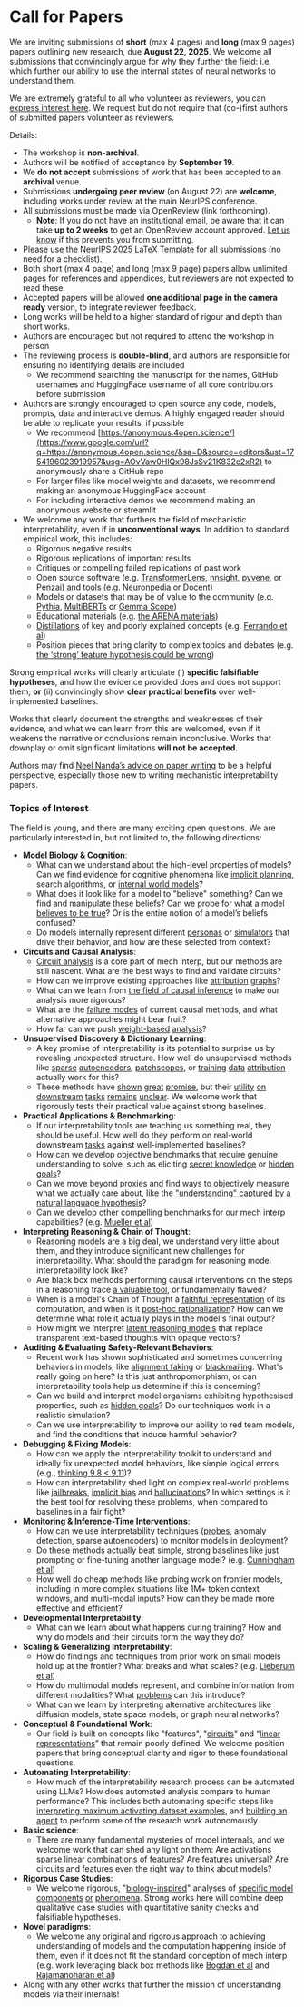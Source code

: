 # Call for Papers
We are inviting submissions of **short** (max 4 pages) and **long** (max 9 pages) papers outlining new research, due **August 22, 2025**. We welcome all submissions that convincingly argue for why they further the field: i.e. which further our ability to use the internal states of neural networks to understand them. 

We are extremely grateful to all who volunteer as reviewers, you can [express interest here](https://www.google.com/url?q=https://docs.google.com/forms/d/e/1FAIpQLSdiw1SJllzoTz_nqzDTzTOGb9DV3W_truQyh-WvYj_QGIi7Mg/viewform?usp%3Ddialog&sa=D&source=editors&ust=1754196023916344&usg=AOvVaw0E8FQPd88bEqXMKErmYW_j). We request but do not require that (co-)first authors of submitted papers volunteer as reviewers. 

Details: 
* The workshop is **non-archival**.
* Authors will be notified of acceptance by **September 19**.
* We **do not accept** submissions of work that has been accepted to an **archival** venue.
* Submissions **undergoing peer review** (on August 22) are **welcome**, including works under review at the main NeurIPS conference.
* All submissions must be made via OpenReview (link forthcoming).
  * **Note**: If you do not have an institutional email, be aware that it can take **up to 2 weeks** to get an OpenReview account approved. [Let us know](mailto:neurips2025@mechinterpworkshop.com) if this prevents you from submitting.
* Please use the [NeurIPS 2025 LaTeX Template](https://www.google.com/url?q=https://media.neurips.cc/Conferences/NeurIPS2025/Styles.zip&sa=D&source=editors&ust=1754196023918386&usg=AOvVaw3HGVA4ScR_o4GEvMHop4gx) for all submissions (no need for a checklist).
* Both short (max 4 page) and long (max 9 page) papers allow unlimited pages for references and appendices, but reviewers are not expected to read these.
* Accepted papers will be allowed **one additional page in the camera ready** version, to integrate reviewer feedback.
* Long works will be held to a higher standard of rigour and depth than short works.
* Authors are encouraged but not required to attend the workshop in person
* The reviewing process is **double-blind**, and authors are responsible for ensuring no identifying details are included
  * We recommend searching the manuscript for the names, GitHub usernames and HuggingFace username of all core contributors before submission
* Authors are strongly encouraged to open source any code, models, prompts, data and interactive demos. A highly engaged reader should be able to replicate your results, if possible
  * We recommend [https://anonymous.4open.science/](https://www.google.com/url?q=https://anonymous.4open.science/&sa=D&source=editors&ust=1754196023919957&usg=AOvVaw0HlQx98JsSv21K832e2xR2) to anonymously share a GitHub repo
  * For larger files like model weights and datasets, we recommend making an anonymous HuggingFace account
  * For including interactive demos we recommend making an anonymous website or streamlit
* We welcome any work that furthers the field of mechanistic interpretability, even if in **unconventional ways**. In addition to standard empirical work, this includes:
  * Rigorous negative results
  * Rigorous replications of important results
  * Critiques or compelling failed replications of past work
  * Open source software (e.g. [TransformerLens](https://www.google.com/url?q=https://github.com/neelnanda-io/TransformerLens&sa=D&source=editors&ust=1754196023920993&usg=AOvVaw3CLkqNH5Vz97g8adRTFVPm), [nnsight](https://www.google.com/url?q=https://github.com/ndif-team/nnsight&sa=D&source=editors&ust=1754196023921090&usg=AOvVaw03FM88DYaRDzZTrVrtwx-G), [pyvene](https://www.google.com/url?q=https://github.com/stanfordnlp/pyvene/tree/main/pyvene/models/mlp&sa=D&source=editors&ust=1754196023921188&usg=AOvVaw0Hp6CBGRh38PpDEieefZtW), or [Penzai](https://www.google.com/url?q=https://github.com/google-deepmind/penzai&sa=D&source=editors&ust=1754196023921282&usg=AOvVaw0BGhlcz3v8HHg8lWHfoT7r)) and tools (e.g. [Neuronpedia](https://www.google.com/url?q=http://neuronpedia.org&sa=D&source=editors&ust=1754196023921383&usg=AOvVaw15ywkQOg_w-wc8sX5VCCBD) or [Docent](https://www.google.com/url?q=https://transluce.org/introducing-docent&sa=D&source=editors&ust=1754196023921481&usg=AOvVaw0-R6jKPDTd4gu3WM6O-i_r))
  * Models or datasets that may be of value to the community (e.g. [Pythia](https://www.google.com/url?q=https://arxiv.org/abs/2304.01373&sa=D&source=editors&ust=1754196023921669&usg=AOvVaw06UxaVUv8sqr5o50rDNbo5), [MultiBERTs](https://www.google.com/url?q=https://arxiv.org/abs/2106.16163&sa=D&source=editors&ust=1754196023921748&usg=AOvVaw0oHtkpLP9GZP-DjFiAw1GF) or [Gemma Scope](https://www.google.com/url?q=https://arxiv.org/abs/2408.05147&sa=D&source=editors&ust=1754196023921825&usg=AOvVaw22FmHj5ermpc8QR5i6ds4P))
  * Educational materials (e.g. [the ARENA materials](https://www.google.com/url?q=https://arena3-chapter1-transformer-interp.streamlit.app/&sa=D&source=editors&ust=1754196023921994&usg=AOvVaw2XVXnh0bZdt7sXMo5fQlto))
  * [Distillations](https://www.google.com/url?q=https://distill.pub/2017/research-debt/&sa=D&source=editors&ust=1754196023922109&usg=AOvVaw3JbGJV25nr8DMzlfUHV2I2) of key and poorly explained concepts (e.g. [Ferrando et al](https://www.google.com/url?q=https://arxiv.org/abs/2405.00208&sa=D&source=editors&ust=1754196023922287&usg=AOvVaw3XM3HeNrcDg4ulQQFdS569))
  * Position pieces that bring clarity to complex topics and debates (e.g. [the ‘strong’ feature hypothesis could be wrong](https://www.google.com/url?q=https://www.alignmentforum.org/posts/tojtPCCRpKLSHBdpn/the-strong-feature-hypothesis-could-be-wrong&sa=D&source=editors&ust=1754196023922564&usg=AOvVaw0a9g2D1aOqbWRe0aeZ5ct7))

Strong empirical works will clearly articulate (i) **specific falsifiable hypotheses**, and how the evidence provided does and does not support them; **or** (ii) convincingly show **clear practical benefits** over well-implemented baselines. 

Works that clearly document the strengths and weaknesses of their evidence, and what we can learn from this are welcomed, even if it weakens the narrative or conclusions remain inconclusive. Works that downplay or omit significant limitations **will not be accepted**. 

Authors may find [Neel Nanda’s advice on paper writing](https://www.google.com/url?q=https://www.alignmentforum.org/posts/eJGptPbbFPZGLpjsp/highly-opinionated-advice-on-how-to-write-ml-papers&sa=D&source=editors&ust=1754196023923664&usg=AOvVaw39_1hzh6mH1Bb_wEVOCCDC) to be a helpful perspective, especially those new to writing mechanistic interpretability papers. 
### Topics of Interest
The field is young, and there are many exciting open questions. We are particularly interested in, but not limited to, the following directions: 
* **Model Biology & Cognition**:
  * What can we understand about the high-level properties of models? Can we find evidence for cognitive phenomena like [implicit planning](https://www.google.com/url?q=https://transformer-circuits.pub/2025/attribution-graphs/biology.html%23dives-poems&sa=D&source=editors&ust=1754196023924543&usg=AOvVaw14ZylIsaUHnfkNlziDAnuH), search algorithms, or [internal world models](https://www.google.com/url?q=https://arxiv.org/abs/2210.13382&sa=D&source=editors&ust=1754196023924692&usg=AOvVaw1GOvBwDh2BuyfOgsjeqHYI)?
  * What does it look like for a model to "believe" something? Can we find and manipulate these beliefs? Can we probe for what a model [believes to be true](https://www.google.com/url?q=https://arxiv.org/abs/2310.06824&sa=D&source=editors&ust=1754196023924954&usg=AOvVaw3YGJfk_SB1Y4eC2G8gzBEj)? Or is the entire notion of a model’s beliefs confused?
  * Do models internally represent different [personas](https://www.google.com/url?q=https://arxiv.org/abs/2406.12094&sa=D&source=editors&ust=1754196023925177&usg=AOvVaw2PJ8MfAjBqvVofkfqbwUf1) or [simulators](https://www.google.com/url?q=https://www.nature.com/articles/s41586-023-06647-8&sa=D&source=editors&ust=1754196023925267&usg=AOvVaw2BjN1N2p9Jg5XkxGFZgJU5) that drive their behavior, and how are these selected from context?
* **Circuits and Causal Analysis**:
  * [Circuit analysis](https://www.google.com/url?q=https://distill.pub/2020/circuits/zoom-in/&sa=D&source=editors&ust=1754196023925556&usg=AOvVaw0ct-G-ZqV-fF96e--MgvKx) is a core part of mech interp, but our methods are still nascent. What are the best ways to find and validate circuits?
  * How can we improve existing approaches like [attribution](https://www.google.com/url?q=https://arxiv.org/abs/2406.11944&sa=D&source=editors&ust=1754196023925853&usg=AOvVaw2Lvbm8HgiTw7xgB5sgr1Pe) [graphs](https://www.google.com/url?q=https://transformer-circuits.pub/2025/attribution-graphs/methods.html&sa=D&source=editors&ust=1754196023925991&usg=AOvVaw2sbB-ZpxdsqTSmsRj4Y7s1)?
  * What can we learn from [the field of causal inference](https://www.google.com/url?q=https://arxiv.org/abs/2407.04690&sa=D&source=editors&ust=1754196023926252&usg=AOvVaw3wydXDEFkrSeadIkY_WNLf) to make our analysis more rigorous?
  * What are the [failure modes](https://www.google.com/url?q=https://arxiv.org/abs/2307.15771&sa=D&source=editors&ust=1754196023926532&usg=AOvVaw1fT2ktfKUAQABwt98zK8fx) of current causal methods, and what alternative approaches might bear fruit?
  * How far can we push [weight-based](https://www.google.com/url?q=https://arxiv.org/abs/2301.05217&sa=D&source=editors&ust=1754196023926771&usg=AOvVaw2SdgyrBA9xZcMAWtORPdYl) [analysis](https://www.google.com/url?q=https://arxiv.org/abs/2410.08417&sa=D&source=editors&ust=1754196023926851&usg=AOvVaw1VF_AHOmRk-uhGHxRBHI6Q)?
* **Unsupervised Discovery & Dictionary Learning**:
  * A key promise of interpretability is its potential to surprise us by revealing unexpected structure. How well do unsupervised methods like [sparse](https://www.google.com/url?q=https://arxiv.org/abs/2103.15949&sa=D&source=editors&ust=1754196023927226&usg=AOvVaw03IExVvJ0HvBB7_1c2WU7B) [autoencoders](https://www.google.com/url?q=https://transformer-circuits.pub/2023/monosemantic-features&sa=D&source=editors&ust=1754196023927372&usg=AOvVaw0CQROQy9fHWq4MoYAtXTTM), [patch](https://www.google.com/url?q=https://arxiv.org/abs/2401.06102&sa=D&source=editors&ust=1754196023927467&usg=AOvVaw1lQX1xAJu2X1g7VeRtQLyt)[scopes](https://www.google.com/url?q=https://arxiv.org/abs/2403.10949v2&sa=D&source=editors&ust=1754196023927524&usg=AOvVaw3VZFZNwD9FeuoQnKHVrRGW), or [training](https://www.google.com/url?q=https://proceedings.mlr.press/v70/koh17a?ref%3Dhttps://githubhelp.com&sa=D&source=editors&ust=1754196023927619&usg=AOvVaw1M6QmQWCnHL28tPBAuGW-3) [data](https://www.google.com/url?q=https://arxiv.org/abs/2308.03296&sa=D&source=editors&ust=1754196023927688&usg=AOvVaw1dqZw30l7bVnORgLb-xR-9) [attribution](https://www.google.com/url?q=https://arxiv.org/abs/2205.11482&sa=D&source=editors&ust=1754196023927762&usg=AOvVaw2rokV08fkHze5DWQsOGzki) actually work for this?
  * These methods have [shown](https://www.google.com/url?q=https://transformer-circuits.pub/2024/scaling-monosemanticity/index.html&sa=D&source=editors&ust=1754196023927933&usg=AOvVaw2O1VFVY66vTMNF_MoIqSdK) [great](https://www.google.com/url?q=https://transformer-circuits.pub/2025/attribution-graphs/biology.html&sa=D&source=editors&ust=1754196023928024&usg=AOvVaw0aofkMq3HkcYaVYYxG7s_q) [promise](https://www.google.com/url?q=https://arxiv.org/abs/2503.10965&sa=D&source=editors&ust=1754196023928092&usg=AOvVaw3oYAZ1eZpMLWyJm-fmpJOC), but their [utility](https://www.google.com/url?q=https://arxiv.org/abs/2502.16681&sa=D&source=editors&ust=1754196023928181&usg=AOvVaw08gyZCaXrGYatXBgiS6khE) [on](https://www.google.com/url?q=https://www.tilderesearch.com/blog/sieve&sa=D&source=editors&ust=1754196023928314&usg=AOvVaw2K8X3GGaywHaO1DycPviFK) [downstream](https://www.google.com/url?q=https://arxiv.org/abs/2501.17148&sa=D&source=editors&ust=1754196023928419&usg=AOvVaw04wA7qJJPSqvM-xC-dmx-I) [tasks](https://www.google.com/url?q=https://transformer-circuits.pub/2024/features-as-classifiers/index.html&sa=D&source=editors&ust=1754196023928516&usg=AOvVaw28pGGGHqpt8ZgMQC-iCd5_) [remains](https://www.google.com/url?q=https://arxiv.org/abs/2502.04382&sa=D&source=editors&ust=1754196023928593&usg=AOvVaw1VYTaUrIKH_ZO8R6sfuB8v) [unclear](https://www.google.com/url?q=https://www.alignmentforum.org/posts/4uXCAJNuPKtKBsi28/negative-results-for-saes-on-downstream-tasks&sa=D&source=editors&ust=1754196023928705&usg=AOvVaw3XLXgF-yo7qWHvR80h9gi3). We welcome work that rigorously tests their practical value against strong baselines.
* **Practical Applications & Benchmarking**:
  * If our interpretability tools are teaching us something real, they should be useful. How well do they perform on real-world downstream [tasks](https://www.google.com/url?q=https://www.lesswrong.com/posts/wGRnzCFcowRCrpX4Y/downstream-applications-as-validation-of-interpretability&sa=D&source=editors&ust=1754196023929249&usg=AOvVaw3nWbQI29YzyUbB7XTioVoI) against well-implemented baselines?
  * How can we develop objective benchmarks that require genuine understanding to solve, such as eliciting [secret knowledge](https://www.google.com/url?q=https://arxiv.org/abs/2505.14352&sa=D&source=editors&ust=1754196023929519&usg=AOvVaw1xYPvaIfBgqWqTsxIXOauH) or [hidden goals](https://www.google.com/url?q=https://arxiv.org/abs/2503.10965&sa=D&source=editors&ust=1754196023929619&usg=AOvVaw3eCU7BFXyiRT-5fO4iso18)?
  * Can we move beyond proxies and find ways to objectively measure what we actually care about, like the ["understanding" captured by a natural language hypothesis](https://www.google.com/url?q=https://arxiv.org/abs/2502.04382&sa=D&source=editors&ust=1754196023929879&usg=AOvVaw3n8oD3THc249iIVGzbntiC)?
  * Can we develop other compelling benchmarks for our mech interp capabilities? (e.g. [Mueller et al](https://www.google.com/url?q=https://arxiv.org/abs/2504.13151&sa=D&source=editors&ust=1754196023930076&usg=AOvVaw2IMIG6G1pOd49BZl91E1pz))
* **Interpreting Reasoning & Chain of Thought**:
  * Reasoning models are a big deal, we understand very little about them, and they introduce significant new challenges for interpretability. What should the paradigm for reasoning model interpretability look like?
  * Are black box methods performing causal interventions on the steps in a reasoning trace [a valuable tool](https://www.google.com/url?q=https://arxiv.org/abs/2506.19143&sa=D&source=editors&ust=1754196023930924&usg=AOvVaw23TuE5lO60pT-qURSdZAi7), or fundamentally flawed?
  * When is a model's Chain of Thought a [faithful representation](https://www.google.com/url?q=https://arxiv.org/abs/2305.04388&sa=D&source=editors&ust=1754196023931151&usg=AOvVaw1I001APjbFszgpqQVq3Mbw) of its computation, and when is it [post-hoc rationalization](https://www.google.com/url?q=https://arxiv.org/abs/2503.08679&sa=D&source=editors&ust=1754196023931295&usg=AOvVaw0SDrWnErZ_qlfwFZLGn6NO)? How can we determine what role it actually plays in the model's final output?
  * How might we interpret [latent reasoning models](https://www.google.com/url?q=https://arxiv.org/abs/2412.06769&sa=D&source=editors&ust=1754196023931531&usg=AOvVaw3PX_kLQzpc7rINSO8B-AZd) that replace transparent text-based thoughts with opaque vectors?
* **Auditing & Evaluating Safety-Relevant Behaviors**:
  * Recent work has shown sophisticated and sometimes concerning behaviors in models, like [alignment faking](https://www.google.com/url?q=https://arxiv.org/abs/2412.14093&sa=D&source=editors&ust=1754196023932009&usg=AOvVaw0w0em3fm0vy-_ZW1rcCkaC) or [blackmailing](https://www.google.com/url?q=https://www.anthropic.com/research/agentic-misalignment&sa=D&source=editors&ust=1754196023932130&usg=AOvVaw2cs3pkPzMIxbBhN4bSSB7g). What's really going on here? Is this just anthropomorphism, or can interpretability tools help us determine if this is concerning?
  * Can we build and interpret model organisms exhibiting hypothesised properties, such as [hidden goals](https://www.google.com/url?q=https://arxiv.org/abs/2503.10965&sa=D&source=editors&ust=1754196023932537&usg=AOvVaw2TNT8mDUps54aGPyK3APvA)? Do our techniques work in a realistic simulation?
  * Can we use interpretability to improve our ability to red team models, and find the conditions that induce harmful behavior?
* **Debugging & Fixing Models**:
  * How can we apply the interpretability toolkit to understand and ideally fix unexpected model behaviors, like simple logical errors (e.g., [thinking 9.8 < 9.11](https://www.google.com/url?q=https://transluce.org/observability-interface&sa=D&source=editors&ust=1754196023933409&usg=AOvVaw26On9iMH4tGuOzcl54n0AG))?
  * How can interpretability shed light on complex real-world problems like [jailbreaks](https://www.google.com/url?q=https://transformer-circuits.pub/2025/attribution-graphs/biology.html%23dives-jailbreak&sa=D&source=editors&ust=1754196023933811&usg=AOvVaw3jbay0U3xMr7VqbJQxqM2x), [implicit bias](https://www.google.com/url?q=https://arxiv.org/abs/2506.10922&sa=D&source=editors&ust=1754196023933991&usg=AOvVaw200DrRT1DXLQvDM7Qy91D7) and [hallucinations](https://www.google.com/url?q=https://arxiv.org/abs/2411.14257&sa=D&source=editors&ust=1754196023934159&usg=AOvVaw3Z6tPXnw4kJxwAjC6P-8fT)? In which settings is it the best tool for resolving these problems, when compared to baselines in a fair fight?
* **Monitoring & Inference-Time Interventions**:
  * How can we use interpretability techniques ([probes](https://www.google.com/url?q=https://arxiv.org/abs/2102.12452&sa=D&source=editors&ust=1754196023934824&usg=AOvVaw2az2yAFv4Nsaf5OGqreaWl), anomaly detection, sparse autoencoders) to monitor models in deployment?
  * Do these methods actually beat simple, strong baselines like just prompting or fine-tuning another language model? (e.g. [Cunningham et al](https://www.google.com/url?q=https://alignment.anthropic.com/2025/cheap-monitors/&sa=D&source=editors&ust=1754196023935203&usg=AOvVaw24B2hFpL2oh_0G-nCjoWQC))
  * How well do cheap methods like probing work on frontier models, including in more complex situations like 1M+ token context windows, and multi-modal inputs? How can they be made more effective and efficient?
* **Developmental Interpretability**:
  * What can we learn about what happens during training? How and why do models and their circuits form the way they do?
* **Scaling & Generalizing Interpretability**:
  * How do findings and techniques from prior work on small models hold up at the frontier? What breaks and what scales? (e.g. [Lieberum et al](https://www.google.com/url?q=https://arxiv.org/abs/2307.09458&sa=D&source=editors&ust=1754196023936083&usg=AOvVaw0P8qiCENnk_Rs74fQQFXkH))
  * How do multimodal models represent, and combine information from different modalities? What [problems](https://www.google.com/url?q=https://openreview.net/pdf?id%3DVUhRdZp8ke&sa=D&source=editors&ust=1754196023936333&usg=AOvVaw1oNZXDyLh4kxRWXRUaa6Bi) can this introduce?
  * What can we learn by interpreting alternative architectures like diffusion models, state space models, or graph neural networks?
* **Conceptual & Foundational Work**:
  * Our field is built on concepts like "features", "[circuits](https://www.google.com/url?q=https://distill.pub/2020/circuits/zoom-in/&sa=D&source=editors&ust=1754196023936856&usg=AOvVaw1pVBIoCZ2hNkF3QGAIpjvI)" and “[linear representations](https://www.google.com/url?q=https://transformer-circuits.pub/2024/july-update/index.html%23linear-representations&sa=D&source=editors&ust=1754196023936987&usg=AOvVaw2uIyAd1PTjpa9JKOlnYxPm)” that remain poorly defined. We welcome position papers that bring conceptual clarity and rigor to these foundational questions.
* **Automating Interpretability**:
  * How much of the interpretability research process can be automated using LLMs? How does automated analysis compare to human performance? This includes both automating specific steps like [interpreting maximum activating dataset examples](https://www.google.com/url?q=https://openaipublic.blob.core.windows.net/neuron-explainer/paper/index.html&sa=D&source=editors&ust=1754196023937917&usg=AOvVaw1LsFcNX4g37Ka0Hpf5mvh-), and [building an agent](https://www.google.com/url?q=https://arxiv.org/abs/2404.14394&sa=D&source=editors&ust=1754196023938075&usg=AOvVaw0TXt74vlcEXJRzigyAF1Vu) to perform some of the research work autonomously
* **Basic science**:
  * There are many fundamental mysteries of model internals, and we welcome work that can shed any light on them: Are activations [sparse linear](https://www.google.com/url?q=https://arxiv.org/abs/1601.03764&sa=D&source=editors&ust=1754196023938703&usg=AOvVaw3mcMOW5mjJN6209go01bAi) [combinations of features](https://www.google.com/url?q=https://transformer-circuits.pub/2022/toy_model/index.html&sa=D&source=editors&ust=1754196023938891&usg=AOvVaw3DkmsJnp54f5QAyhKWuTH4)? Are features universal? Are circuits and features even the right way to think about models?
* **Rigorous Case Studies**:
  * We welcome rigorous, "[biology-inspired](https://www.google.com/url?q=https://distill.pub/2020/circuits/curve-circuits/&sa=D&source=editors&ust=1754196023939517&usg=AOvVaw0cY5ZjHwyiQxkJdOO0No5j)" analyses of [specific model](https://www.google.com/url?q=https://arxiv.org/abs/2310.04625&sa=D&source=editors&ust=1754196023939689&usg=AOvVaw2XaMuCEmOb4834lB7LPI-R) [components](https://www.google.com/url?q=https://transformer-circuits.pub/2024/scaling-monosemanticity/index.html&sa=D&source=editors&ust=1754196023939862&usg=AOvVaw27soktbHBCU9XVAVqx_bVV) [or](https://www.google.com/url?q=https://arxiv.org/abs/2305.01610&sa=D&source=editors&ust=1754196023939974&usg=AOvVaw1WPVKjFqm7-_G0nLIIWE4E) [phenomena](https://www.google.com/url?q=https://arxiv.org/abs/2306.09346&sa=D&source=editors&ust=1754196023940095&usg=AOvVaw2qJ7dwGmK2bDGK_j4Ak0XE). Strong works here will combine deep qualitative case studies with quantitative sanity checks and falsifiable hypotheses.
* **Novel paradigms**:
  * We welcome any original and rigorous approach to achieving understanding of models and the computation happening inside of them, even if it does not fit the standard conception of mech interp (e.g. work leveraging black box methods like [Bogdan et al](https://www.google.com/url?q=https://arxiv.org/abs/2506.19143&sa=D&source=editors&ust=1754196023940962&usg=AOvVaw0CV98mE2bLlgW_R0_r-DjK) and [Rajamanoharan et al](https://www.google.com/url?q=https://www.alignmentforum.org/posts/wnzkjSmrgWZaBa2aC/self-preservation-or-instruction-ambiguity-examining-the&sa=D&source=editors&ust=1754196023941207&usg=AOvVaw0xLVuWmMEaP4IOBuyfEyJB))
* Along with any other works that further the mission of understanding models via their internals!